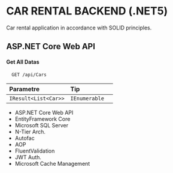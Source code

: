 # CAR RENTAL BACKEND (.NET5)

Car rental application in accordance with SOLID principles.


## ASP.NET Core Web API

#### Get All Datas

```http
  GET /api/Cars
```

| Parametre | Tip     |              |
| :-------- | :------- | :------------------------- |
| `IResult<List<Car>>` | `IEnumerable` |




- ASP.NET Core Web API
- EntityFramework Core
- Microsoft SQL Server
- N-Tier Arch.
- Autofac 
- AOP 
- FluentValidation
- JWT Auth.
- Microsoft Cache Management

